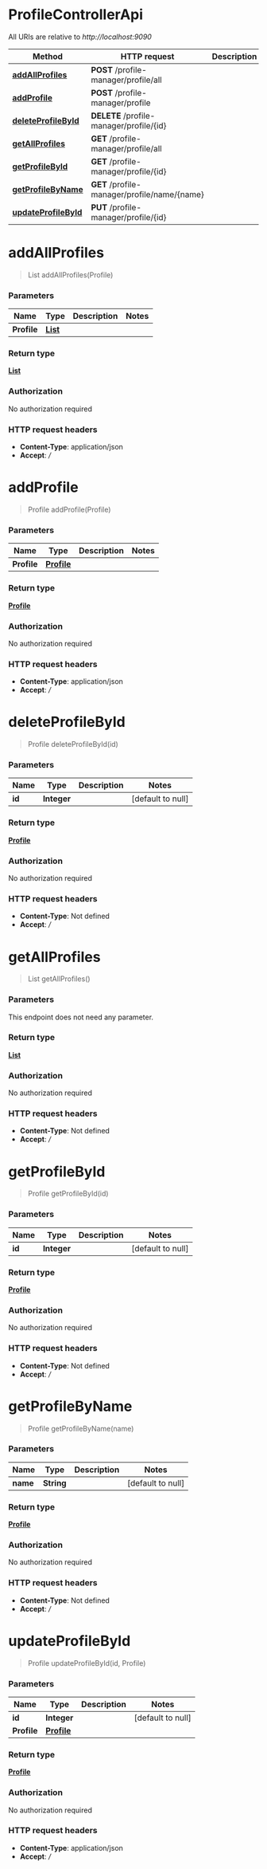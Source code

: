 # ProfileControllerApi

All URIs are relative to *http://localhost:9090*

| Method | HTTP request | Description |
|------------- | ------------- | -------------|
| [**addAllProfiles**](ProfileControllerApi.md#addAllProfiles) | **POST** /profile-manager/profile/all |  |
| [**addProfile**](ProfileControllerApi.md#addProfile) | **POST** /profile-manager/profile |  |
| [**deleteProfileById**](ProfileControllerApi.md#deleteProfileById) | **DELETE** /profile-manager/profile/{id} |  |
| [**getAllProfiles**](ProfileControllerApi.md#getAllProfiles) | **GET** /profile-manager/profile/all |  |
| [**getProfileById**](ProfileControllerApi.md#getProfileById) | **GET** /profile-manager/profile/{id} |  |
| [**getProfileByName**](ProfileControllerApi.md#getProfileByName) | **GET** /profile-manager/profile/name/{name} |  |
| [**updateProfileById**](ProfileControllerApi.md#updateProfileById) | **PUT** /profile-manager/profile/{id} |  |


<a name="addAllProfiles"></a>
# **addAllProfiles**
> List addAllProfiles(Profile)



### Parameters

|Name | Type | Description  | Notes |
|------------- | ------------- | ------------- | -------------|
| **Profile** | [**List**](../Models/Profile.md)|  | |

### Return type

[**List**](../Models/Profile.md)

### Authorization

No authorization required

### HTTP request headers

- **Content-Type**: application/json
- **Accept**: */*

<a name="addProfile"></a>
# **addProfile**
> Profile addProfile(Profile)



### Parameters

|Name | Type | Description  | Notes |
|------------- | ------------- | ------------- | -------------|
| **Profile** | [**Profile**](../Models/Profile.md)|  | |

### Return type

[**Profile**](../Models/Profile.md)

### Authorization

No authorization required

### HTTP request headers

- **Content-Type**: application/json
- **Accept**: */*

<a name="deleteProfileById"></a>
# **deleteProfileById**
> Profile deleteProfileById(id)



### Parameters

|Name | Type | Description  | Notes |
|------------- | ------------- | ------------- | -------------|
| **id** | **Integer**|  | [default to null] |

### Return type

[**Profile**](../Models/Profile.md)

### Authorization

No authorization required

### HTTP request headers

- **Content-Type**: Not defined
- **Accept**: */*

<a name="getAllProfiles"></a>
# **getAllProfiles**
> List getAllProfiles()



### Parameters
This endpoint does not need any parameter.

### Return type

[**List**](../Models/Profile.md)

### Authorization

No authorization required

### HTTP request headers

- **Content-Type**: Not defined
- **Accept**: */*

<a name="getProfileById"></a>
# **getProfileById**
> Profile getProfileById(id)



### Parameters

|Name | Type | Description  | Notes |
|------------- | ------------- | ------------- | -------------|
| **id** | **Integer**|  | [default to null] |

### Return type

[**Profile**](../Models/Profile.md)

### Authorization

No authorization required

### HTTP request headers

- **Content-Type**: Not defined
- **Accept**: */*

<a name="getProfileByName"></a>
# **getProfileByName**
> Profile getProfileByName(name)



### Parameters

|Name | Type | Description  | Notes |
|------------- | ------------- | ------------- | -------------|
| **name** | **String**|  | [default to null] |

### Return type

[**Profile**](../Models/Profile.md)

### Authorization

No authorization required

### HTTP request headers

- **Content-Type**: Not defined
- **Accept**: */*

<a name="updateProfileById"></a>
# **updateProfileById**
> Profile updateProfileById(id, Profile)



### Parameters

|Name | Type | Description  | Notes |
|------------- | ------------- | ------------- | -------------|
| **id** | **Integer**|  | [default to null] |
| **Profile** | [**Profile**](../Models/Profile.md)|  | |

### Return type

[**Profile**](../Models/Profile.md)

### Authorization

No authorization required

### HTTP request headers

- **Content-Type**: application/json
- **Accept**: */*

